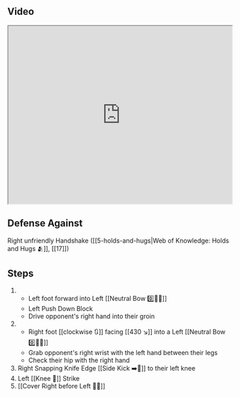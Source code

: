 
## Video

<iframe src="https://www.youtube.com/embed/vkfTVep_QzM?start=205&end=344" width="100%" height="400"></iframe>

## Defense Against

Right unfriendly Handshake ([[5-holds-and-hugs|Web of Knowledge: Holds and Hugs 🫂]], [[17]])

## Steps

1. - Left foot forward into Left [[Neutral Bow 0️⃣🧍‍♂️]]
    - Left Push Down Block
    - Drive opponent's right hand into their groin
2. - Right foot [[clockwise 🔃]] facing [[430 ↘️]] into a Left [[Neutral Bow 0️⃣🧍‍♂️]]
    - Grab opponent's right wrist with the left hand between their legs
    - Check their hip with the right hand
3. Right Snapping Knife Edge [[Side Kick ➡️🦵]] to their left knee
4. Left [[Knee 🦵]] Strike
5. [[Cover Right before Left 🦶🔄]]